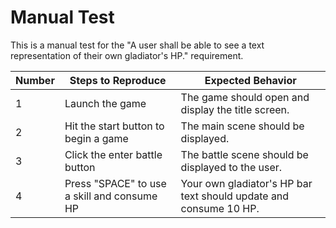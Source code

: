 # Manual Test

This is a manual test for the "A user shall be able to see a text representation of their own gladiator's HP." requirement.

| Number | Steps to Reproduce | Expected Behavior |
|--------|--------------------|-------------------|
|      1 | Launch the game | The game should open and display the title screen. |
|      2 | Hit the start button to begin a game | The main scene should be displayed. |
|      3 | Click the enter battle button | The battle scene should be displayed to the user. |
|      4 | Press "SPACE" to use a skill and consume HP | Your own gladiator's HP bar text should update and consume 10 HP. |
